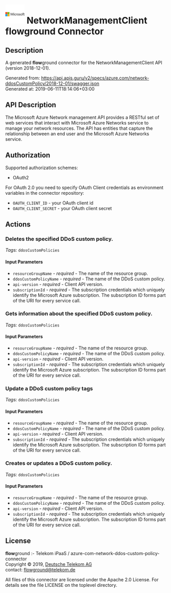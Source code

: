 # ![LOGO](logo.png) NetworkManagementClient **flow**ground Connector

## Description

A generated **flow**ground connector for the NetworkManagementClient API (version 2018-12-01).

Generated from: https://api.apis.guru/v2/specs/azure.com/network-ddosCustomPolicy/2018-12-01/swagger.json<br/>
Generated at: 2019-06-11T18:14:06+03:00

## API Description

The Microsoft Azure Network management API provides a RESTful set of web services that interact with Microsoft Azure Networks service to manage your network resources. The API has entities that capture the relationship between an end user and the Microsoft Azure Networks service.

## Authorization

Supported authorization schemes:
- OAuth2

For OAuth 2.0 you need to specify OAuth Client credentials as environment variables in the connector repository:
* `OAUTH_CLIENT_ID` - your OAuth client id
* `OAUTH_CLIENT_SECRET` - your OAuth client secret

## Actions

### Deletes the specified DDoS custom policy.

*Tags:* `ddosCustomPolicies`

#### Input Parameters
* `resourceGroupName` - _required_ - The name of the resource group.
* `ddosCustomPolicyName` - _required_ - The name of the DDoS custom policy.
* `api-version` - _required_ - Client API version.
* `subscriptionId` - _required_ - The subscription credentials which uniquely identify the Microsoft Azure subscription. The subscription ID forms part of the URI for every service call.

### Gets information about the specified DDoS custom policy.

*Tags:* `ddosCustomPolicies`

#### Input Parameters
* `resourceGroupName` - _required_ - The name of the resource group.
* `ddosCustomPolicyName` - _required_ - The name of the DDoS custom policy.
* `api-version` - _required_ - Client API version.
* `subscriptionId` - _required_ - The subscription credentials which uniquely identify the Microsoft Azure subscription. The subscription ID forms part of the URI for every service call.

### Update a DDoS custom policy tags

*Tags:* `ddosCustomPolicies`

#### Input Parameters
* `resourceGroupName` - _required_ - The name of the resource group.
* `ddosCustomPolicyName` - _required_ - The name of the DDoS custom policy.
* `api-version` - _required_ - Client API version.
* `subscriptionId` - _required_ - The subscription credentials which uniquely identify the Microsoft Azure subscription. The subscription ID forms part of the URI for every service call.

### Creates or updates a DDoS custom policy.

*Tags:* `ddosCustomPolicies`

#### Input Parameters
* `resourceGroupName` - _required_ - The name of the resource group.
* `ddosCustomPolicyName` - _required_ - The name of the DDoS custom policy.
* `api-version` - _required_ - Client API version.
* `subscriptionId` - _required_ - The subscription credentials which uniquely identify the Microsoft Azure subscription. The subscription ID forms part of the URI for every service call.

## License

**flow**ground :- Telekom iPaaS / azure-com-network-ddos-custom-policy-connector<br/>
Copyright © 2019, [Deutsche Telekom AG](https://www.telekom.de)<br/>
contact: flowground@telekom.de

All files of this connector are licensed under the Apache 2.0 License. For details
see the file LICENSE on the toplevel directory.
